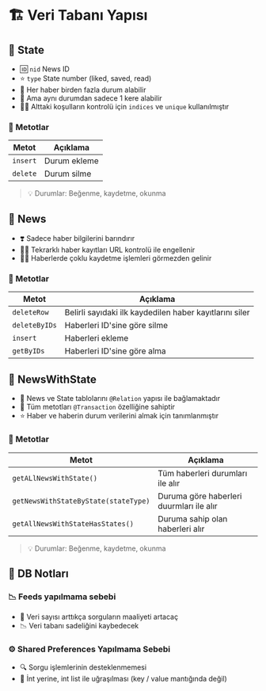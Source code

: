 # 🏗️ Veri Tabanı Yapısı

## 🐥 State

- 🆔 `nid` News ID
- ⭐ `type` State number (liked, saved, read)
- 💎 Her haber birden fazla durum alabilir
- 🦄 Ama aynı durumdan sadece 1 kere alabilir
- 👨‍💼 Alttaki koşulların kontrolü için `indices` ve `unique` kullanılmıştır

### 💠 Metotlar

| Metot | Açıklama |
|-|-|
| `insert` | Durum ekleme
| `delete`| Durum silme

> 💡 Durumlar: Beğenme, kaydetme, okunma

## 📰 News

- ❣️ Sadece haber bilgilerini barındırır
- 👮‍♂️ Tekrarklı haber kayıtları URL kontrolü ile engellenir
- 👨‍💼 Haberlerde çoklu kaydetme işlemleri görmezden gelinir

### 💠 Metotlar

| Metot | Açıklama |
|-|-|
| `deleteRow` | Belirli sayıdaki ilk kaydedilen haber kayıtlarını siler
| `deleteByIDs`| Haberleri ID'sine göre silme
| `insert` | Haberleri ekleme
| `getByIDs` | Haberleri ID'sine göre alma


## 🐣 NewsWithState

- 🔗 News ve State tablolarını `@Relation` yapısı ile bağlamaktadır
- 🚧 Tüm metotları `@Transaction` özelliğine sahiptir
- ⭐ Haber ve haberin durum verilerini almak için tanımlanmıştır

### 💠 Metotlar

| Metot | Açıklama |
| - | - |
| `getALlNewsWithState()` | Tüm haberleri durumları ile alır
| `getNewsWithStateByState(stateType)` | Duruma göre haberleri duurmları ile alır
| `getAllNewsWithStateHasStates()` | Duruma sahip olan haberleri alır

> 💡 Durumlar: Beğenme, kaydetme, okunma

## 📝 DB Notları

### 📉 Feeds yapılmama sebebi

- 🎳 Veri sayısı arttıkça sorguların maaliyeti artacaç
- 📉 Veri tabanı sadeliğini kaybedecek

### ⚙️ Shared Preferences Yapılmama Sebebi

- 🔍 Sorgu işlemlerinin desteklenmemesi
- 🚄 İnt yerine, int list ile uğraşılması (key / value mantığında değil)
